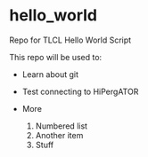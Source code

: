 # hello_world
Repo for TLCL Hello World Script

This repo will be used to:
* Learn about git
* Test connecting to HiPergATOR
* More

  1. Numbered list
  2. Another item
  3. Stuff

